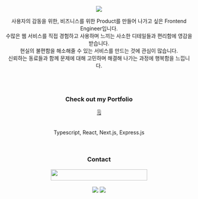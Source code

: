 <div>
  <p align="center">
    <img src="https://capsule-render.vercel.app/api?type=venom&height=200&color=f5f5f5&reversal=false"/>
  </p>

  <p align="center">
    사용자의 감동을 위한, 비즈니스를 위한 Product를 만들어 나가고 싶은 Frontend Engineer입니다.<br />
    수많은 웹 서비스를 직접 경험하고 사용하며 느끼는 사소한 디테일들과 편리함에 영감을 받습니다.<br />
    현실의 불편함을 해소해줄 수 있는 서비스를 만드는 것에 관심이 많습니다.<br />
    신뢰하는 동료들과 함께 문제에 대해 고민하며 해결해 나가는 과정에 행복함을 느낍니다.<br />
  </p>

  <br />
  <br />

  <div align="center">
    <h3>Check out my Portfolio</h2>
    <a href="https://adamseungheonshin.notion.site">🗒️</a>
  </div>

  <br />
  
  <p align="center">
    Typescript, React, Next.js, Express.js<br />
  </p>
  
  <br />
  
  <div align="center">
    <h3>Contact</h2>
    <a href="mailto:adam.seungheon@gmail.com">
      <img src="https://img.shields.io/badge/tlstmdgjs980902@gmail.com-f5f5f5.svg?style=for-the-badge&logo=gmail&logoColor=black" style="width: 260px; height: 30px;"/>
    </a>
  </div>
  <br />
  
  <div align="center">
    <img src="https://github-readme-stats.vercel.app/api?username=AdamSeungheonShin&show_icons=true&bg_color=f5f5f5&text_color=171717&icon_color=404040&border_color=fafafa&title_color=171717"/>
    <img src="https://github-readme-stats.vercel.app/api/top-langs/?username=AdamSeungheonShin&layout=compact&bg_color=f5f5f5&text_color=171717&icon_color=404040&border_color=fafafa&title_color=171717"/>
  </div>
<div/>
